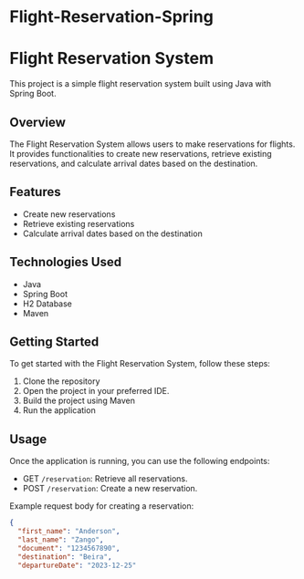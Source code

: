 # Flight-Reservation-Spring
# Flight Reservation System

This project is a simple flight reservation system built using Java with Spring Boot.

## Overview

The Flight Reservation System allows users to make reservations for flights. It provides functionalities to create new reservations, retrieve existing reservations, and calculate arrival dates based on the destination.

## Features

- Create new reservations
- Retrieve existing reservations
- Calculate arrival dates based on the destination

## Technologies Used

- Java
- Spring Boot
- H2 Database
- Maven

## Getting Started

To get started with the Flight Reservation System, follow these steps:

1. Clone the repository
2. Open the project in your preferred IDE.
3. Build the project using Maven
4. Run the application

## Usage

Once the application is running, you can use the following endpoints:

- GET `/reservation`: Retrieve all reservations.
- POST `/reservation`: Create a new reservation.

Example request body for creating a reservation:
```json
{
  "first_name": "Anderson",
  "last_name": "Zango",
  "document": "1234567890",
  "destination": "Beira",
  "departureDate": "2023-12-25"
